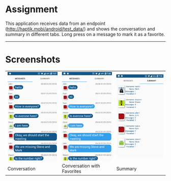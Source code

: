  Assignment
=================
This application receives data from an endpoint (http://haptik.mobi/android/test_data/) and shows the conversation and summary in different tabs.
Long press on a message to mark it as a favorite.

___________
Screenshots
===========
<table>
<tr>
<td>
<img src="https://raw.githubusercontent.com/jatin3893/HaptikAssignment/master/Screenshots/Conversation.png" width=200 alt="Conversation">
</td>
<td><img src="https://raw.githubusercontent.com/jatin3893/HaptikAssignment/master/Screenshots/Conversation_Favorited.png" width=200 alt="Favorited Conversations">
</td>
<td>
<img src="https://raw.githubusercontent.com/jatin3893/HaptikAssignment/master/Screenshots/Summary.png" width=200 alt="Summary">
</td>
</tr>
<tr>
<td>Conversation</td>
<td>Conversation with Favorites</td>
<td>Summary</td>
</tr>
</table>
